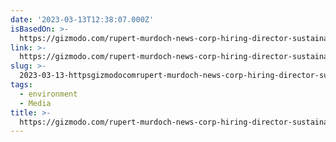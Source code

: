 ```yaml
---
date: '2023-03-13T12:38:07.000Z'
isBasedOn: >-
  https://gizmodo.com/rupert-murdoch-news-corp-hiring-director-sustainability-1850214129
link: >-
  https://gizmodo.com/rupert-murdoch-news-corp-hiring-director-sustainability-1850214129
slug: >-
  2023-03-13-httpsgizmodocomrupert-murdoch-news-corp-hiring-director-sustainability-1850214129
tags:
  - environment
  - Media
title: >-
  https://gizmodo.com/rupert-murdoch-news-corp-hiring-director-sustainability-1850214129
---
```


